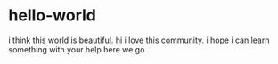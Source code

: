 # hello-world
i think this world is beautiful.
hi i love this community.
i hope  i can learn something with your help 
here we go  
